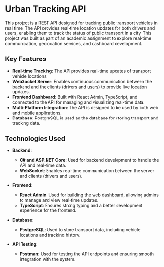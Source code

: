 # Urban Tracking API

This project is a REST API designed for tracking public transport vehicles in real time. The API provides real-time location updates for both drivers and users, enabling them to track the status of public transport in a city. This project was built as part of an academic assignment to explore real-time communication, geolocation services, and dashboard development.

## Key Features

- **Real-time Tracking**: The API provides real-time updates of transport vehicle locations.
- **WebSocket Server**: Enables continuous communication between the backend and the clients (drivers and users) to provide live location updates.
- **Frontend Dashboard**: Built with React Admin, TypeScript, and connected to the API for managing and visualizing real-time data.
- **Multi-Platform Integration**: The API is designed to be used by both web and mobile applications.
- **Database**: PostgreSQL is used as the database for storing transport and tracking data.

## Technologies Used

- **Backend**:
  - **C# and ASP.NET Core**: Used for backend development to handle the API and real-time data.
  - **WebSocket**: Enables real-time communication between the server and clients (drivers and users).

- **Frontend**:
  - **React Admin**: Used for building the web dashboard, allowing admins to manage and view real-time updates.
  - **TypeScript**: Ensures strong typing and a better development experience for the frontend.

- **Database**:
  - **PostgreSQL**: Used to store transport data, including vehicle locations and tracking history.

- **API Testing**:
  - **Postman**: Used for testing the API endpoints and ensuring smooth integration with the system.